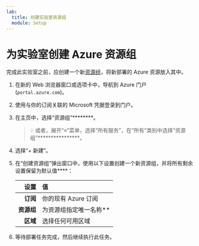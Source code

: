 ```yaml
---
lab:
  title: 创建实验室资源组
  module: Setup
---
```


# 为实验室创建 Azure 资源组

完成此实验室之前，应创建一个新[资源组][docs.microsoft.com/azure/azure-resource-manager/management/manage-resource-groups-portal]，将新部署的 Azure 资源放入其中。

1. 在新的 Web 浏览器窗口或选项卡中，导航到 Azure 门户 (``portal.azure.com``)。

1. 使用与你的订阅关联的 Microsoft 凭据登录到门户。

1. 在主页中，选择“资源组”********。

    > &#128161; 或者，展开“&#8801;”菜单，选择“所有服务”，在“所有”类别中选择“资源组”****************。

1. 选择“+ 新建”。

1. 在“创建资源组”弹出窗口中，使用以下设置创建一个新资源组，并将所有剩余设置保留为默认值****：

    | **设置** | 值 |
    | ---: | :--- |
    | **订阅** | 你的现有 Azure 订阅 |
    | **资源组** | 为资源组指定唯一名称** |
    | **区域** | 选择任何可用区域 |

1. 等待部署任务完成，然后继续执行此任务。

[docs.microsoft.com/azure/azure-resource-manager/management/manage-resource-groups-portal]: https://docs.microsoft.com/azure/azure-resource-manager/management/manage-resource-groups-portal
